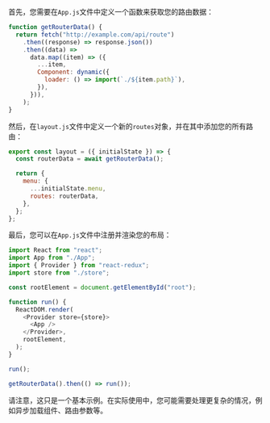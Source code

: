 首先，您需要在`App.js`文件中定义一个函数来获取您的路由数据：

```javascript
function getRouterData() {
  return fetch("http://example.com/api/route")
    .then((response) => response.json())
    .then((data) =>
      data.map((item) => ({
        ...item,
        Component: dynamic({
          loader: () => import(`./${item.path}`),
        }),
      })),
    );
}
```

然后，在`layout.js`文件中定义一个新的`routes`对象，并在其中添加您的所有路由：

```javascript
export const layout = ({ initialState }) => {
  const routerData = await getRouterData();

  return {
    menu: {
      ...initialState.menu,
      routes: routerData,
    },
  };
};
```

最后，您可以在`App.js`文件中注册并渲染您的布局：

```javascript
import React from "react";
import App from "./App";
import { Provider } from "react-redux";
import store from "./store";

const rootElement = document.getElementById("root");

function run() {
  ReactDOM.render(
    <Provider store={store}>
      <App />
    </Provider>,
    rootElement,
  );
}

run();

getRouterData().then(() => run());
```

请注意，这只是一个基本示例。在实际使用中，您可能需要处理更复杂的情况，例如异步加载组件、路由参数等。
